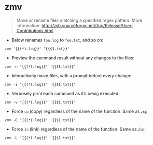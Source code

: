 # zmv

> Move or rename files matching a specified regex pattern.
> More information: <http://zsh.sourceforge.net/Doc/Release/User-Contributions.html>.

- Below renames `foo.log` to `foo.txt`, and so on:

`zmv '{{(*).log}}' '{{$1.txt}}'`

- Preview the command result without any changes to the files:

`zmv -n '{{(*).log}}' '{{$1.txt}}'`

- Interactively move files, with a prompt before every change:

`zmv -i '{{(*).log}}' '{{$1.txt}}'`

- Verbosely print each command as it’s being executed:

`zmv -v '{{(*).log}}' '{{$1.txt}}'`

- Force `cp` (copy) regardless of the name of the function. Same as `zcp`:

`zmv -C '{{(*).log}}' '{{$1.txt}}'`

- Force `ln` (link) regardless of the name of the function. Same as `zln`:

`zmv -L '{{(*).log}}' '{{$1.txt}}'`
